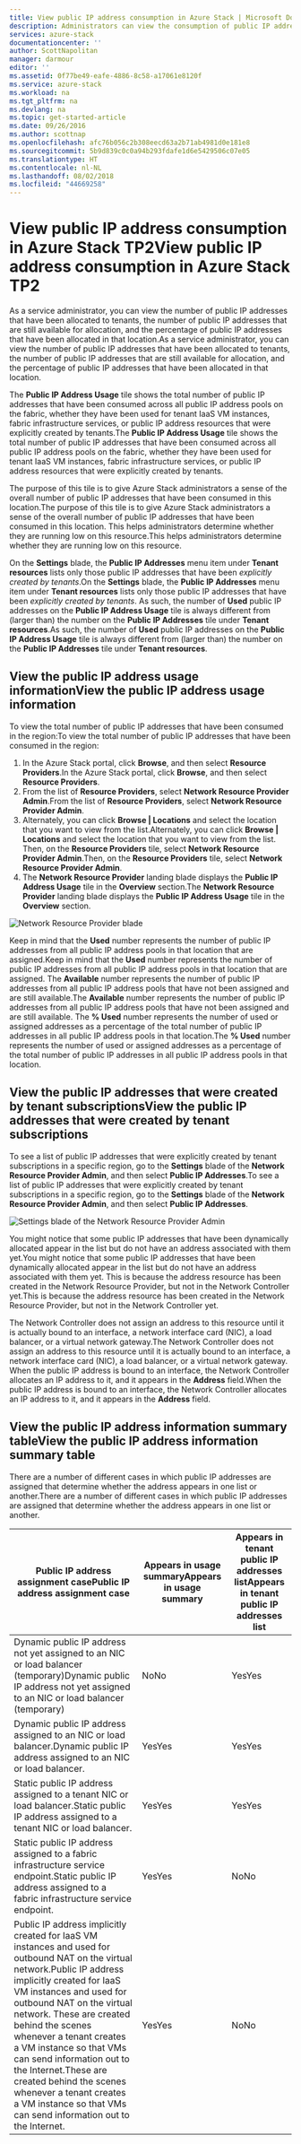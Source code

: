 ```yaml
---
title: View public IP address consumption in Azure Stack | Microsoft Docs
description: Administrators can view the consumption of public IP addresses in a region
services: azure-stack
documentationcenter: ''
author: ScottNapolitan
manager: darmour
editor: ''
ms.assetid: 0f77be49-eafe-4886-8c58-a17061e8120f
ms.service: azure-stack
ms.workload: na
ms.tgt_pltfrm: na
ms.devlang: na
ms.topic: get-started-article
ms.date: 09/26/2016
ms.author: scottnap
ms.openlocfilehash: afc76b056c2b308eecd63a2b71ab4981d0e181e8
ms.sourcegitcommit: 5b9d839c0c0a94b293fdafe1d6e5429506c07e05
ms.translationtype: HT
ms.contentlocale: nl-NL
ms.lasthandoff: 08/02/2018
ms.locfileid: "44669258"
---
```

# <a name="view-public-ip-address-consumption-in-azure-stack-tp2"></a><span data-ttu-id="bc5cc-103">View public IP address consumption in Azure Stack TP2</span><span class="sxs-lookup"><span data-stu-id="bc5cc-103">View public IP address consumption in Azure Stack TP2</span></span>
<span data-ttu-id="bc5cc-104">As a service administrator, you can view the number of public IP addresses that have been allocated to tenants, the number of public IP addresses that are still available for allocation, and the percentage of public IP addresses that have been allocated in that location.</span><span class="sxs-lookup"><span data-stu-id="bc5cc-104">As a service administrator, you can view the number of public IP addresses that have been allocated to tenants, the number of public IP addresses that are still available for allocation, and the percentage of public IP addresses that have been allocated in that location.</span></span>

<span data-ttu-id="bc5cc-105">The **Public IP Address Usage** tile shows the total number of public IP addresses that have been consumed across all public IP address pools on the fabric, whether they have been used for tenant IaaS VM instances, fabric infrastructure services, or public IP address resources that were explicitly created by tenants.</span><span class="sxs-lookup"><span data-stu-id="bc5cc-105">The **Public IP Address Usage** tile shows the total number of public IP addresses that have been consumed across all public IP address pools on the fabric, whether they have been used for tenant IaaS VM instances, fabric infrastructure services, or public IP address resources that were explicitly created by tenants.</span></span>

<span data-ttu-id="bc5cc-106">The purpose of this tile is to give Azure Stack administrators a sense of the overall number of public IP addresses that have been consumed in this location.</span><span class="sxs-lookup"><span data-stu-id="bc5cc-106">The purpose of this tile is to give Azure Stack administrators a sense of the overall number of public IP addresses that have been consumed in this location.</span></span> <span data-ttu-id="bc5cc-107">This helps administrators determine whether they are running low on this resource.</span><span class="sxs-lookup"><span data-stu-id="bc5cc-107">This helps administrators determine whether they are running low on this resource.</span></span>

<span data-ttu-id="bc5cc-108">On the **Settings** blade, the **Public IP Addresses** menu item under **Tenant resources** lists only those public IP addresses that have been *explicitly created by tenants*.</span><span class="sxs-lookup"><span data-stu-id="bc5cc-108">On the **Settings** blade, the **Public IP Addresses** menu item under **Tenant resources** lists only those public IP addresses that have been *explicitly created by tenants*.</span></span> <span data-ttu-id="bc5cc-109">As such, the number of **Used** public IP addresses on the **Public IP Address Usage** tile is always different from (larger than) the number on the **Public IP Addresses** tile under **Tenant resources**.</span><span class="sxs-lookup"><span data-stu-id="bc5cc-109">As such, the number of **Used** public IP addresses on the **Public IP Address Usage** tile is always different from (larger than) the number on the **Public IP Addresses** tile under **Tenant resources**.</span></span>

## <a name="view-the-public-ip-address-usage-information"></a><span data-ttu-id="bc5cc-110">View the public IP address usage information</span><span class="sxs-lookup"><span data-stu-id="bc5cc-110">View the public IP address usage information</span></span>
<span data-ttu-id="bc5cc-111">To view the total number of public IP addresses that have been consumed in the region:</span><span class="sxs-lookup"><span data-stu-id="bc5cc-111">To view the total number of public IP addresses that have been consumed in the region:</span></span>

1. <span data-ttu-id="bc5cc-112">In the Azure Stack portal, click **Browse**, and then select **Resource Providers**.</span><span class="sxs-lookup"><span data-stu-id="bc5cc-112">In the Azure Stack portal, click **Browse**, and then select **Resource Providers**.</span></span>
2. <span data-ttu-id="bc5cc-113">From the list of **Resource Providers**, select **Network Resource Provider Admin**.</span><span class="sxs-lookup"><span data-stu-id="bc5cc-113">From the list of **Resource Providers**, select **Network Resource Provider Admin**.</span></span>
3. <span data-ttu-id="bc5cc-114">Alternately, you can click **Browse | Locations** and select the location that you want to view from the list.</span><span class="sxs-lookup"><span data-stu-id="bc5cc-114">Alternately, you can click **Browse | Locations** and select the location that you want to view from the list.</span></span> <span data-ttu-id="bc5cc-115">Then, on the **Resource Providers** tile, select **Network Resource Provider Admin**.</span><span class="sxs-lookup"><span data-stu-id="bc5cc-115">Then, on the **Resource Providers** tile, select **Network Resource Provider Admin**.</span></span>
4. <span data-ttu-id="bc5cc-116">The **Network Resource Provider** landing blade displays the **Public IP Address Usage** tile in the **Overview** section.</span><span class="sxs-lookup"><span data-stu-id="bc5cc-116">The **Network Resource Provider** landing blade displays the **Public IP Address Usage** tile in the **Overview** section.</span></span>

![Network Resource Provider blade](https://docstestmedia1.blob.core.windows.net/azure-media/articles/azure-stack/media/azure-stack-viewing-public-ip-address-consumption-in-tp2/image1.png)

<span data-ttu-id="bc5cc-118">Keep in mind that the **Used** number represents the number of public IP addresses from all public IP address pools in that location that are assigned.</span><span class="sxs-lookup"><span data-stu-id="bc5cc-118">Keep in mind that the **Used** number represents the number of public IP addresses from all public IP address pools in that location that are assigned.</span></span> <span data-ttu-id="bc5cc-119">The **Available** number represents the number of public IP addresses from all public IP address pools that have not been assigned and are still available.</span><span class="sxs-lookup"><span data-stu-id="bc5cc-119">The **Available** number represents the number of public IP addresses from all public IP address pools that have not been assigned and are still available.</span></span> <span data-ttu-id="bc5cc-120">The **% Used** number represents the number of used or assigned addresses as a percentage of the total number of public IP addresses in all public IP address pools in that location.</span><span class="sxs-lookup"><span data-stu-id="bc5cc-120">The **% Used** number represents the number of used or assigned addresses as a percentage of the total number of public IP addresses in all public IP address pools in that location.</span></span>

## <a name="view-the-public-ip-addresses-that-were-created-by-tenant-subscriptions"></a><span data-ttu-id="bc5cc-121">View the public IP addresses that were created by tenant subscriptions</span><span class="sxs-lookup"><span data-stu-id="bc5cc-121">View the public IP addresses that were created by tenant subscriptions</span></span>
<span data-ttu-id="bc5cc-122">To see a list of public IP addresses that were explicitly created by tenant subscriptions in a specific region, go to the **Settings** blade of the **Network Resource Provider Admin**, and then select **Public IP Addresses**.</span><span class="sxs-lookup"><span data-stu-id="bc5cc-122">To see a list of public IP addresses that were explicitly created by tenant subscriptions in a specific region, go to the **Settings** blade of the **Network Resource Provider Admin**, and then select **Public IP Addresses**.</span></span>

![Settings blade of the Network Resource Provider Admin](https://docstestmedia1.blob.core.windows.net/azure-media/articles/azure-stack/media/azure-stack-viewing-public-ip-address-consumption-in-tp2/image2.png)

<span data-ttu-id="bc5cc-124">You might notice that some public IP addresses that have been dynamically allocated appear in the list but do not have an address associated with them yet.</span><span class="sxs-lookup"><span data-stu-id="bc5cc-124">You might notice that some public IP addresses that have been dynamically allocated appear in the list but do not have an address associated with them yet.</span></span> <span data-ttu-id="bc5cc-125">This is because the address resource has been created in the Network Resource Provider, but not in the Network Controller yet.</span><span class="sxs-lookup"><span data-stu-id="bc5cc-125">This is because the address resource has been created in the Network Resource Provider, but not in the Network Controller yet.</span></span>

<span data-ttu-id="bc5cc-126">The Network Controller does not assign an address to this resource until it is actually bound to an interface, a network interface card (NIC), a load balancer, or a virtual network gateway.</span><span class="sxs-lookup"><span data-stu-id="bc5cc-126">The Network Controller does not assign an address to this resource until it is actually bound to an interface, a network interface card (NIC), a load balancer, or a virtual network gateway.</span></span> <span data-ttu-id="bc5cc-127">When the public IP address is bound to an interface, the Network Controller allocates an IP address to it, and it appears in the **Address** field.</span><span class="sxs-lookup"><span data-stu-id="bc5cc-127">When the public IP address is bound to an interface, the Network Controller allocates an IP address to it, and it appears in the **Address** field.</span></span>

## <a name="view-the-public-ip-address-information-summary-table"></a><span data-ttu-id="bc5cc-128">View the public IP address information summary table</span><span class="sxs-lookup"><span data-stu-id="bc5cc-128">View the public IP address information summary table</span></span>
<span data-ttu-id="bc5cc-129">There are a number of different cases in which public IP addresses are assigned that determine whether the address appears in one list or another.</span><span class="sxs-lookup"><span data-stu-id="bc5cc-129">There are a number of different cases in which public IP addresses are assigned that determine whether the address appears in one list or another.</span></span>

| <span data-ttu-id="bc5cc-130">**Public IP address assignment case**</span><span class="sxs-lookup"><span data-stu-id="bc5cc-130">**Public IP address assignment case**</span></span> | <span data-ttu-id="bc5cc-131">**Appears in usage summary**</span><span class="sxs-lookup"><span data-stu-id="bc5cc-131">**Appears in usage summary**</span></span> | <span data-ttu-id="bc5cc-132">**Appears in tenant public IP addresses list**</span><span class="sxs-lookup"><span data-stu-id="bc5cc-132">**Appears in tenant public IP addresses list**</span></span> |
| --- | --- | --- |
| <span data-ttu-id="bc5cc-133">Dynamic public IP address not yet assigned to an NIC or load balancer (temporary)</span><span class="sxs-lookup"><span data-stu-id="bc5cc-133">Dynamic public IP address not yet assigned to an NIC or load balancer (temporary)</span></span> |<span data-ttu-id="bc5cc-134">No</span><span class="sxs-lookup"><span data-stu-id="bc5cc-134">No</span></span> |<span data-ttu-id="bc5cc-135">Yes</span><span class="sxs-lookup"><span data-stu-id="bc5cc-135">Yes</span></span> |
| <span data-ttu-id="bc5cc-136">Dynamic public IP address assigned to an NIC or load balancer.</span><span class="sxs-lookup"><span data-stu-id="bc5cc-136">Dynamic public IP address assigned to an NIC or load balancer.</span></span> |<span data-ttu-id="bc5cc-137">Yes</span><span class="sxs-lookup"><span data-stu-id="bc5cc-137">Yes</span></span> |<span data-ttu-id="bc5cc-138">Yes</span><span class="sxs-lookup"><span data-stu-id="bc5cc-138">Yes</span></span> |
| <span data-ttu-id="bc5cc-139">Static public IP address assigned to a tenant NIC or load balancer.</span><span class="sxs-lookup"><span data-stu-id="bc5cc-139">Static public IP address assigned to a tenant NIC or load balancer.</span></span> |<span data-ttu-id="bc5cc-140">Yes</span><span class="sxs-lookup"><span data-stu-id="bc5cc-140">Yes</span></span> |<span data-ttu-id="bc5cc-141">Yes</span><span class="sxs-lookup"><span data-stu-id="bc5cc-141">Yes</span></span> |
| <span data-ttu-id="bc5cc-142">Static public IP address assigned to a fabric infrastructure service endpoint.</span><span class="sxs-lookup"><span data-stu-id="bc5cc-142">Static public IP address assigned to a fabric infrastructure service endpoint.</span></span> |<span data-ttu-id="bc5cc-143">Yes</span><span class="sxs-lookup"><span data-stu-id="bc5cc-143">Yes</span></span> |<span data-ttu-id="bc5cc-144">No</span><span class="sxs-lookup"><span data-stu-id="bc5cc-144">No</span></span> |
| <span data-ttu-id="bc5cc-145">Public IP address implicitly created for IaaS VM instances and used for outbound NAT on the virtual network.</span><span class="sxs-lookup"><span data-stu-id="bc5cc-145">Public IP address implicitly created for IaaS VM instances and used for outbound NAT on the virtual network.</span></span> <span data-ttu-id="bc5cc-146">These are created behind the scenes whenever a tenant creates a VM instance so that VMs can send information out to the Internet.</span><span class="sxs-lookup"><span data-stu-id="bc5cc-146">These are created behind the scenes whenever a tenant creates a VM instance so that VMs can send information out to the Internet.</span></span> |<span data-ttu-id="bc5cc-147">Yes</span><span class="sxs-lookup"><span data-stu-id="bc5cc-147">Yes</span></span> |<span data-ttu-id="bc5cc-148">No</span><span class="sxs-lookup"><span data-stu-id="bc5cc-148">No</span></span> |



